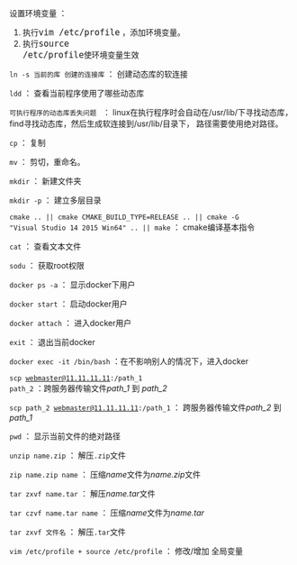 
设置环境变量 ：
 1. 执行<code style="font-size:15px">vim /etc/profile</code> ，添加环境变量。
 2. 执行<code style="font-size:15px">source /etc/profile</code>使环境变量生效
	
<code>ln -s 当前的库 创建的连接库</code> ： 创建动态库的软连接

<code>ldd</code> ： 查看当前程序使用了哪些动态库

<code>可执行程序的动态库丢失问题 </code> ： linux在执行程序时会自动在/usr/lib/下寻找动态库， find寻找动态库，然后生成软连接到/usr/lib/目录下， 路径需要使用绝对路径。

<code>cp</code> ： 复制

<code>mv</code> ： 剪切，重命名。

<code>mkdir</code> ： 新建文件夹

<code>mkdir -p</code> ： 建立多层目录

<code>cmake .. || cmake CMAKE_BUILD_TYPE=RELEASE .. || cmake -G "Visual Studio 14 2015 Win64" .. || make</code> ： cmake编译基本指令

<code>cat</code> ： 查看文本文件

<code>sodu</code> ： 获取root权限

<code>docker ps -a</code> ： 显示docker下用户

<code>docker start</code> ： 启动docker用户

<code>docker attach</code> ： 进入docker用户

<code>exit</code> ： 退出当前docker

<code>docker exec -it /bin/bash</code> ：在不影响别人的情况下，进入docker

<code>scp webmaster@11.11.11.11:/path_1 path_2</code> ：跨服务器传输文件*path_1* 到 *path_2*

<code>scp path_2 webmaster@11.11.11.11:/path_1</code> ： 跨服务器传输文件*path_2* 到 *path_1*

<code>pwd</code> ： 显示当前文件的绝对路径 

<code>unzip name.zip</code> ： 解压<code>.zip</code>文件

<code>zip name.zip name</code> ： 压缩*name*文件为*name.zip*文件

<code>tar zxvf name.tar</code> ： 解压*name.tar*文件

<code>tar czvf name.tar name</code> ： 压缩*name*文件为*name.tar*

<code>tar zxvf 文件名</code> ： 解压<code>.tar</code>文件

<code>vim /etc/profile +  source /etc/profile</code> ： 修改/增加 全局变量




